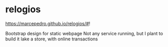 # relogios

https://marcepedro.github.io/relogios/#!

Bootstrap design for static webpage
Not any service running, but I plant to build it lake a store, with online transactions
